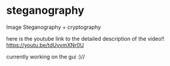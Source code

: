 # steganography
Image Steganography + cryptography

here is the youtube link to the detailed description of the video!!
https://youtu.be/tdUvvmXNr0U

currently working on the gui :)//
